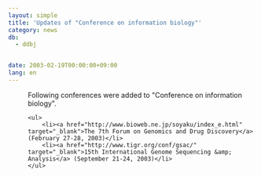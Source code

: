 ```yaml
---
layout: simple
title: 'Updates of "Conference on information biology"'
category: news
db:
  - ddbj


date: 2003-02-19T00:00:00+09:00
lang: en
---
```


<dd>Following conferences were added to "Conference on information biology".

    <ul>
        <li><a href="http://www.bioweb.ne.jp/soyaku/index_e.html" target="_blank">The 7th Forum on Genomics and Drug Discovery</a> (February 27-28, 2003)</li>
        <li><a href="http://www.tigr.org/conf/gsac/" target="_blank">15th International Genome Sequencing &amp; Analysis</a> (September 21-24, 2003)</li>
    </ul>
</dd>
